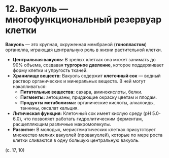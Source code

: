 # 12. Вакуоль — многофункциональный резервуар клетки

**Вакуоль** — это крупная, окруженная мембраной (**тонопластом**) органелла, играющая центральную роль в жизни растительной клетки.

*   **Центральная вакуоль:** В зрелых клетках она может занимать до 90% объема, создавая **тургорное давление**, которое поддерживает форму клетки и упругость тканей.
*   **Хранилище веществ:** Вакуоль содержит **клеточный сок** — водный раствор органических и минеральных веществ. В ней могут накапливаться:
    *   **Питательные вещества:** сахара, аминокислоты, белки.
    *   **Пигменты:** антоцианы, придающие окраску цветам и плодам.
    *   **Продукты метаболизма:** органические кислоты, алкалоиды, таннины, оксалат кальция.
*   **Литическая функция:** Клеточный сок имеет кислую среду (pH 5.0-6.0), что позволяет работать гидролитическим ферментам, расщепляющим различные макромолекулы.
*   **Развитие:** В молодых, меристематических клетках присутствует множество мелких вакуолей (провакуолей), которые по мере роста клетки сливаются в одну большую центральную вакуоль.

(с. 17, 10)
